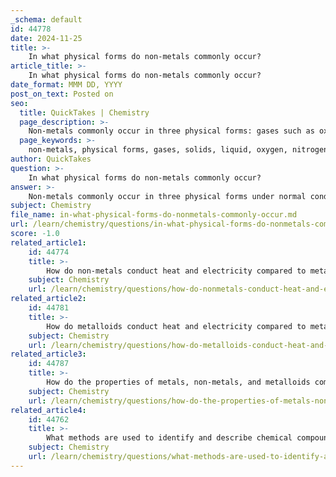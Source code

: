 ```yaml
---
_schema: default
id: 44778
date: 2024-11-25
title: >-
    In what physical forms do non-metals commonly occur?
article_title: >-
    In what physical forms do non-metals commonly occur?
date_format: MMM DD, YYYY
post_on_text: Posted on
seo:
  title: QuickTakes | Chemistry
  page_description: >-
    Non-metals commonly occur in three physical forms: gases such as oxygen and nitrogen, solids like carbon and sulfur, and one liquid, bromine, at room temperature.
  page_keywords: >-
    non-metals, physical forms, gases, solids, liquid, oxygen, nitrogen, carbon, sulfur, phosphorus, bromine, allotropes, room temperature, temperature pressure
author: QuickTakes
question: >-
    In what physical forms do non-metals commonly occur?
answer: >-
    Non-metals commonly occur in three physical forms under normal conditions of temperature and pressure: gases, solids, and one liquid. \n\n1. **Gases**: Many non-metals exist as gases at room temperature. For example, oxygen (O₂) and nitrogen (N₂) are essential gases that are vital for life and are prevalent in the atmosphere.\n\n2. **Solids**: Several non-metals are found in solid form at room temperature. Carbon (C), in its various allotropes such as graphite and diamond, is a notable example. Other solid non-metals include sulfur (S) and phosphorus (P).\n\n3. **Liquid**: Bromine (Br) is the only non-metal that is a liquid at room temperature. It is a reddish-brown liquid that readily evaporates to form a vapor.\n\nIn summary, non-metals can be found as gases (e.g., oxygen), solids (e.g., carbon, sulfur), and one liquid (bromine) at room temperature. This diversity in physical states reflects the varied properties and behaviors of non-metals compared to metals.
subject: Chemistry
file_name: in-what-physical-forms-do-nonmetals-commonly-occur.md
url: /learn/chemistry/questions/in-what-physical-forms-do-nonmetals-commonly-occur
score: -1.0
related_article1:
    id: 44774
    title: >-
        How do non-metals conduct heat and electricity compared to metals?
    subject: Chemistry
    url: /learn/chemistry/questions/how-do-nonmetals-conduct-heat-and-electricity-compared-to-metals
related_article2:
    id: 44781
    title: >-
        How do metalloids conduct heat and electricity compared to metals and non-metals?
    subject: Chemistry
    url: /learn/chemistry/questions/how-do-metalloids-conduct-heat-and-electricity-compared-to-metals-and-nonmetals
related_article3:
    id: 44787
    title: >-
        How do the properties of metals, non-metals, and metalloids compare in terms of heat resistance, conductivity, hardness, luster, density, physical forms, and ionization?
    subject: Chemistry
    url: /learn/chemistry/questions/how-do-the-properties-of-metals-nonmetals-and-metalloids-compare-in-terms-of-heat-resistance-conductivity-hardness-luster-density-physical-forms-and-ionization
related_article4:
    id: 44762
    title: >-
        What methods are used to identify and describe chemical compounds?
    subject: Chemistry
    url: /learn/chemistry/questions/what-methods-are-used-to-identify-and-describe-chemical-compounds
---
```


&nbsp;